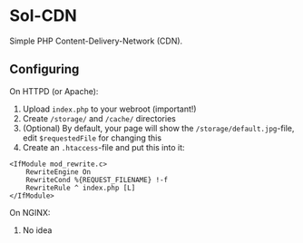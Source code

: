 Sol-CDN
==========

Simple PHP Content-Delivery-Network (CDN).

Configuring
----------
On HTTPD (or Apache):
1. Upload `index.php` to your webroot (important!)
2. Create `/storage/` and `/cache/` directories
3. (Optional) By default, your page will show the `/storage/default.jpg`-file, edit `$requestedFile` for changing this
4. Create an `.htaccess`-file and put this into it:
```hack
<IfModule mod_rewrite.c>
    RewriteEngine On
    RewriteCond %{REQUEST_FILENAME} !-f
    RewriteRule ^ index.php [L]
</IfModule>
```

On NGINX:
1. No idea
